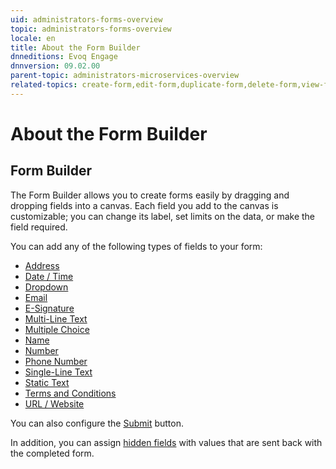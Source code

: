 ```yaml
---
uid: administrators-forms-overview
topic: administrators-forms-overview
locale: en
title: About the Form Builder
dnneditions: Evoq Engage
dnnversion: 09.02.00
parent-topic: administrators-microservices-overview
related-topics: create-form,edit-form,duplicate-form,delete-form,view-form-responses,administrators-structured-content-overview,administrators-fields-overview,about-hidden-fields
---
```


# About the Form Builder

## Form Builder

The Form Builder allows you to create forms easily by dragging and dropping fields into a canvas. Each field you add to the canvas is customizable; you can change its label, set limits on the data, or make the field required.

You can add any of the following types of fields to your form:

*   [Address](form-field-address)
*   [Date / Time](form-field-date-time)
*   [Dropdown](form-field-dropdown)
*   [Email](form-field-email)
*   [E-Signature](form-field-esignature)
*   [Multi-Line Text](form-field-multi-line-text)
*   [Multiple Choice](form-field-multiple-choice)
*   [Name](form-field-name)
*   [Number](form-field-number)
*   [Phone Number](form-field-phone-number)
*   [Single-Line Text](form-field-single-line-text)
*   [Static Text](form-field-static-text)
*   [Terms and Conditions](form-field-terms-conditions)
*   [URL / Website](form-field-url-website)

You can also configure the [Submit](form-field-submit) button.

In addition, you can assign [hidden fields](about-hidden-fields) with values that are sent back with the completed form.